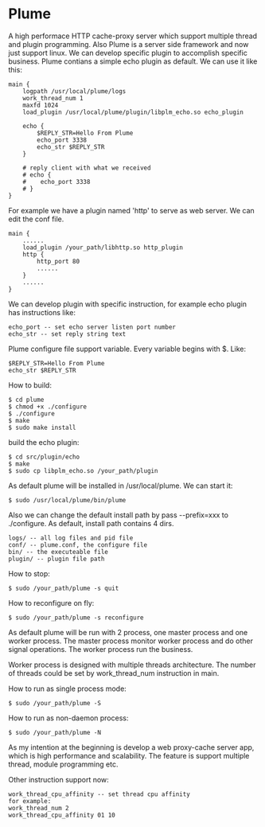 Plume
=====

A high performace HTTP cache-proxy server which support multiple thread and plugin programming.
Also Plume is a server side framework and now just support linux.
We can develop specific plugin to accomplish specific business.
Plume contians a simple echo plugin as default. We can use it like this:

    main {
        logpath /usr/local/plume/logs
        work_thread_num 1
        maxfd 1024
        load_plugin /usr/local/plume/plugin/libplm_echo.so echo_plugin
        
        echo {
            $REPLY_STR=Hello From Plume
            echo_port 3338
            echo_str $REPLY_STR
        }
        
        # reply client with what we received
        # echo {
        #    echo_port 3338
        # }
    }

For example we have a plugin named 'http' to serve as web server. We can edit the conf file.

    main {
        ......
        load_plugin /your_path/libhttp.so http_plugin
        http {
            http_port 80
            ......
        }
        ......
    }

We can develop plugin with specific instruction, for example echo plugin has instructions like:

    echo_port -- set echo server listen port number
    echo_str -- set reply string text

Plume configure file support variable. Every variable begins with $. Like:

    $REPLY_STR=Hello From Plume
    echo_str $REPLY_STR


How to build:

    $ cd plume
    $ chmod +x ./configure
    $ ./configure
    $ make
    $ sudo make install
    
build the echo plugin:

    $ cd src/plugin/echo
    $ make 
    $ sudo cp libplm_echo.so /your_path/plugin

As default plume will be installed in /usr/local/plume. We can start it:

    $ sudo /usr/local/plume/bin/plume

Also we can change the default install path by pass --prefix=xxx to ./configure.
As default, install path contains 4 dirs.

    logs/ -- all log files and pid file
    conf/ -- plume.conf, the configure file
    bin/ -- the executeable file
    plugin/ -- plugin file path

How to stop:

    $ sudo /your_path/plume -s quit

How to reconfigure on fly:

    $ sudo /your_path/plume -s reconfigure

As default plume will be run with 2 process, one master process and one worker process.
The master process monitor worker process and do other signal operations.
The worker process run the business.

Worker process is designed with multiple threads architecture. 
The number of threads could be set by work_thread_num instruction in main.

How to run as single process mode:

    $ sudo /your_path/plume -S

How to run as non-daemon process:

    $ sudo /your_path/plume -N

As my intention at the beginning is develop a web proxy-cache server app, 
which is high performance and scalability.
The feature is support multiple thread, module programming etc.

Other instruction support now:

    work_thread_cpu_affinity -- set thread cpu affinity
    for example: 
    work_thread_num 2
    work_thread_cpu_affinity 01 10
